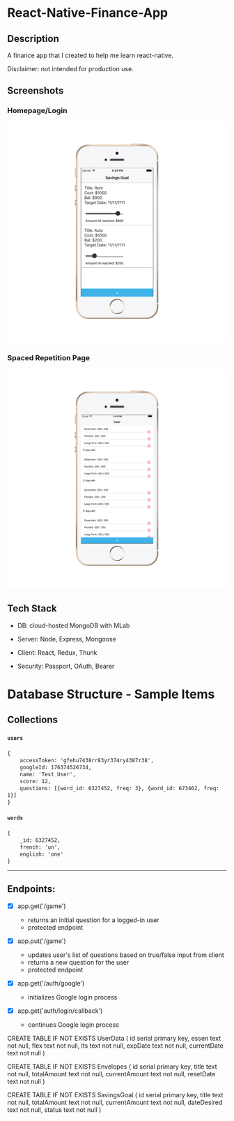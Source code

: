 # React-Native-Finance-App
## Description

A finance app that I created to help me learn react-native. 

Disclaimer: not intended for production use.

## Screenshots

### Homepage/Login

![full page](Untitled_iphonesegold_portrait.png)

### Spaced Repetition Page

![main page](homescreenshot._iphonesegold_portrait.png)

## Tech Stack

- DB: cloud-hosted MongoDB with MLab

- Server: Node, Express, Mongoose

- Client: React, Redux, Thunk

- Security: Passport, OAuth, Bearer

# Database Structure - Sample Items

## Collections
#### `users`
	{
		accessToken: 'gfehu7438rr83yr374ry4387r38',
		googleId: 176374526734,
		name: 'Test User',
		score: 12,
		questions: [{word_id: 6327452, freq: 3}, {word_id: 673462, freq: 1}]
	}

#### `words`
	{
		_id: 6327452,
		french: 'un',
		english: 'one'
	}

---

## Endpoints:

- [x] app.get('/game')
  - returns an initial question for a logged-in user
  - protected endpoint

- [x] app.put('/game')
  - updates user's list of questions based on true/false input from client
  - returns a new question for the user
  - protected endpoint

- [x] app.get('/auth/google')
  - initializes Google login process

- [x] app.get('auth/login/callback')
  - continues Google login process




CREATE TABLE IF NOT EXISTS UserData (
	id serial primary key,
	essen text not null,
	flex text not null,
	lts text not null,
	expDate text not null,
	currentDate text not null
)

CREATE TABLE IF NOT EXISTS Envelopes (
	id serial primary key,
	title text not null,
	totalAmount text not null,
	currentAmount text not null,
	resetDate text not null
)

CREATE TABLE IF NOT EXISTS SavingsGoal (
	id serial primary key,
	title text not null,
	totalAmount text not null,
	currentAmount text not null,
	dateDesired text not null,
    status text not null
)
